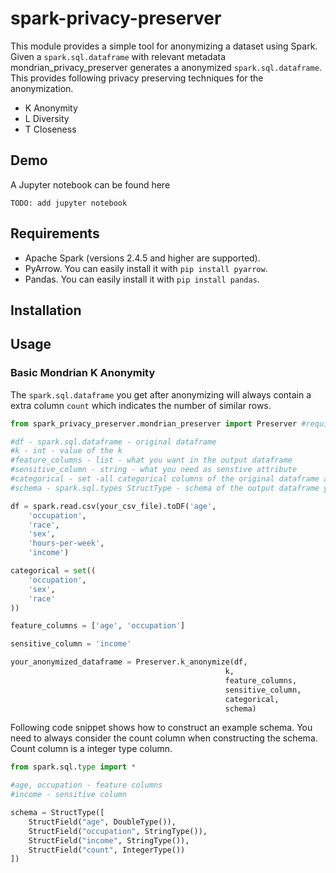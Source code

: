 # spark-privacy-preserver

This module provides a simple tool for anonymizing a dataset using Spark. Given a `spark.sql.dataframe` with relevant metadata mondrian_privacy_preserver generates a anonymized `spark.sql.dataframe`. This provides following privacy preserving techniques for the anonymization. 
- K Anonymity
- L Diversity
- T Closeness

## Demo

A Jupyter notebook can be found here 

`TODO: add jupyter notebook`

## Requirements

- Apache Spark (versions 2.4.5 and higher are supported).
- PyArrow. You can easily install it with `pip install pyarrow`.
- Pandas. You can easily install it with `pip install pandas`.

## Installation

## Usage

### Basic Mondrian K Anonymity

The `spark.sql.dataframe` you get after anonymizing will always contain a extra column `count` which indicates the number of similar rows. 

```python
from spark_privacy_preserver.mondrian_preserver import Preserver #requires pandas

#df - spark.sql.dataframe - original dataframe
#k - int - value of the k 
#feature_columns - list - what you want in the output dataframe
#sensitive_column - string - what you need as senstive attribute 
#categorical - set -all categorical columns of the original dataframe as a set
#schema - spark.sql.types StructType - schema of the output dataframe you are expecting

df = spark.read.csv(your_csv_file).toDF('age',
    'occupation',
    'race',
    'sex',
    'hours-per-week',
    'income')

categorical = set((
    'occupation',
    'sex',
    'race'
))

feature_columns = ['age', 'occupation']

sensitive_column = 'income'

your_anonymized_dataframe = Preserver.k_anonymize(df,
                                                k,
                                                feature_columns,
                                                sensitive_column,
                                                categorical, 
                                                schema)
```

Following code snippet shows how to construct an example schema.
You need to always consider the count column when constructing the schema. Count column is a integer type column.

```python
from spark.sql.type import *

#age, occupation - feature columns
#income - sensitive column

schema = StructType([
    StructField("age", DoubleType()),
    StructField("occupation", StringType()),
    StructField("income", StringType()),
    StructField("count", IntegerType())
])
```

